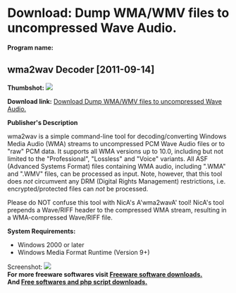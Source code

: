# Download: Dump WMA/WMV files to uncompressed Wave Audio.

**Program name:**

## wma2wav Decoder [2011-09-14]

  
**Thumbshot:** ![](http://www.freewarefiles.com/screenshot/wma2wavdcdr_md.jpg)   
  
**Download link:** [Download Dump WMA/WMV files to uncompressed Wave Audio.](http://freesoftwares.boysofts.com/Wma2wav-Decoder_program_69651.html)  
  


**Publisher's Description**  
  


wma2wav is a simple command-line tool for decoding/converting Windows Media Audio (WMA) streams to uncompressed PCM Wave Audio files or to "raw" PCM data. It supports all WMA versions up to 10.0, including but not limited to the "Professional", "Lossless" and "Voice" variants. All ASF (Advanced Systems Format) files containing WMA audio, including ".WMA" and ".WMV" files, can be processed as input. Note, however, that this tool does *not* circumvent any DRM (Digital Rights Management) restrictions, i.e. encrypted/protected files can *not* be processed.  
  
Please do NOT confuse this tool with NicA's A'wma2wavA' tool! NicA's tool prepends a Wave/RIFF header to the compressed WMA stream, resulting in a WMA-compressed Wave/RIFF file.  
  


**System Requirements:**

  * Windows 2000 or later 
  * Windows Media Format Runtime (Version 9+) 

  
  
Screenshot: ![](http://www.freewarefiles.com/screenshot/wma2wavdcdr.jpg)   
**For more freeware softwares visit [Freeware software downloads.](http://freesoftwares.boysofts.com/)**   
**And [Free softwares and php script downloads.](http://www.boysofts.com/)**
